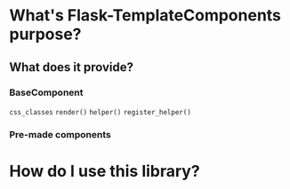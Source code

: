 # What's Flask-TemplateComponents purpose?

## What does it provide?

### BaseComponent
`css_classes`
`render()`
`helper()`
`register_helper()`

### Pre-made components

# How do I use this library?

